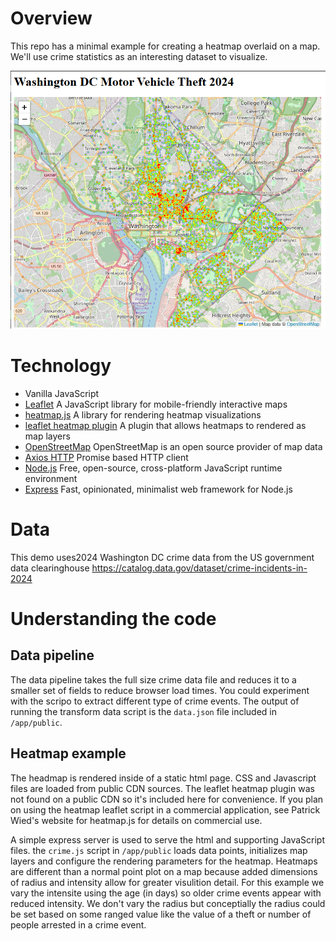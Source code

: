# Overview

This repo has a minimal example for creating a heatmap overlaid on a map. We'll use crime statistics as an interesting dataset to visualize.

![Heatmap example](/images/heatmap.png?raw=true "Heatmap example")

# Technology

 - Vanilla JavaScript
 - [Leaflet](https://leafletjs.com/) A JavaScript library for mobile-friendly interactive maps
 - [heatmap.js](https://www.npmjs.com/package/heatmapjs) A library for rendering heatmap visualizations
 - [leaflet heatmap plugin](https://github.com/pa7/heatmap.js/tree/develop/plugins/leaflet-heatmap) A plugin that allows heatmaps to rendered as map layers
 - [OpenStreetMap](https://www.openstreetmap.org/) OpenStreetMap is an open source provider of map data
 - [Axios HTTP](https://axios-http.com/docs/intro) Promise based HTTP client
 - [Node.js](https://nodejs.org/en) Free, open-source, cross-platform JavaScript runtime environment
 - [Express](https://expressjs.com/) Fast, opinionated, minimalist web framework for Node.js

# Data

This demo uses2024 Washington DC crime data from the US government data clearinghouse https://catalog.data.gov/dataset/crime-incidents-in-2024

# Understanding the code

## Data pipeline

The data pipeline takes the full size crime data file and reduces it to a smaller set of fields to reduce browser load times. You could experiment with the scripo to extract different type of crime events. The output of running the transform data script is the `data.json` file included in `/app/public`.

## Heatmap example

The headmap is rendered inside of a static html page. CSS and Javascript files are loaded from public CDN sources. The leaflet heatmap plugin was not found on a public CDN so it's included here for convenience. If you plan on using the heatmap leaflet script in a commercial application, see Patrick Wied's website for heatmap.js for details on commercial use.

A simple express server is used to serve the html and supporting JavaScript files. the `crime.js` script in `/app/public` loads data points, initializes map layers and configure the rendering parameters for the heatmap. Heatmaps are different than a normal point plot on a map because added dimensions of radius and intensity allow for greater visulition detail. For this example we vary the intensite using the age (in days) so older crime events appear with reduced intensity. We don't vary the radius but conceptially the radius could be set based on some ranged value like the value of a theft or number of people arrested in a crime event.